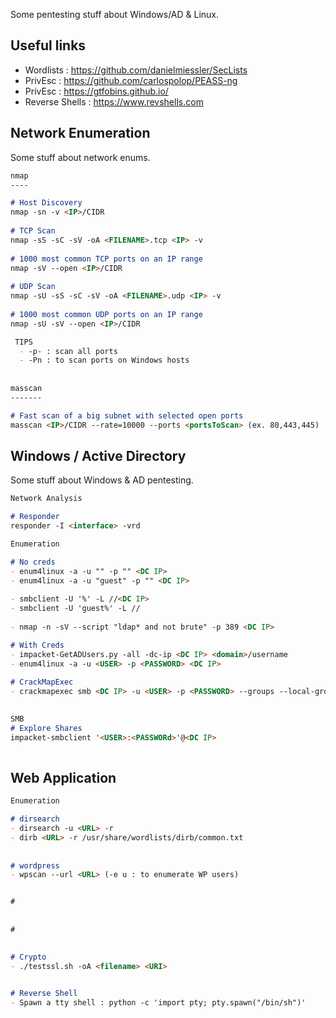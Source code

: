 

Some pentesting stuff about Windows/AD & Linux.

Useful links
------------
- Wordlists : https://github.com/danielmiessler/SecLists
- PrivEsc : https://github.com/carlospolop/PEASS-ng
- PrivEsc : https://gtfobins.github.io/
- Reverse Shells : https://www.revshells.com

## Network Enumeration

Some stuff about network enums.

```markdown
nmap
----

# Host Discovery 
nmap -sn -v <IP>/CIDR
 
# TCP Scan
nmap -sS -sC -sV -oA <FILENAME>.tcp <IP> -v
 
# 1000 most common TCP ports on an IP range
nmap -sV --open <IP>/CIDR
 
# UDP Scan
nmap -sU -sS -sC -sV -oA <FILENAME>.udp <IP> -v
 
# 1000 most common UDP ports on an IP range
nmap -sU -sV --open <IP>/CIDR

 TIPS  
  - -p- : scan all ports
  - -Pn : to scan ports on Windows hosts
  
  
masscan
-------

# Fast scan of a big subnet with selected open ports 
masscan <IP>/CIDR --rate=10000 --ports <portsToScan> (ex. 80,443,445)


```

## Windows / Active Directory 

Some stuff about Windows & AD pentesting.

```markdown
Network Analysis

# Responder 
responder -I <interface> -vrd

```
```markdown
Enumeration 

# No creds
- enum4linux -a -u "" -p "" <DC IP> 
- enum4linux -a -u "guest" -p "" <DC IP>
 
- smbclient -U '%' -L //<DC IP> 
- smbclient -U 'guest%' -L //
 
- nmap -n -sV --script "ldap* and not brute" -p 389 <DC IP>

# With Creds
- impacket-GetADUsers.py -all -dc-ip <DC IP> <domain>/username
- enum4linux -a -u <USER> -p <PASSWORD> <DC IP> 
 
# CrackMapExec
- crackmapexec smb <DC IP> -u <USER> -p <PASSWORD> --groups --local-groups --loggedon-users --rid-brute --sessions --users --shares --pass-pol > cme_enum.txt
 
```
```markdown
SMB 
# Explore Shares
impacket-smbclient '<USER>:<PASSWORd>'@<DC IP>
 
```

## Web Application
```markdown
Enumeration 

# dirsearch
- dirsearch -u <URL> -r
- dirb <URL> -r /usr/share/wordlists/dirb/common.txt
 
 
# wordpress
- wpscan --url <URL> (-e u : to enumerate WP users)


#
 
 
#
 

# Crypto
- ./testssl.sh -oA <filename> <URI>

 
# Reverse Shell
- Spawn a tty shell : python -c 'import pty; pty.spawn("/bin/sh")'

 ```

